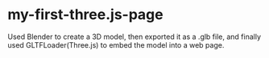 # my-first-three.js-page
Used Blender to create a 3D model, then exported it as a .glb file, and finally used GLTFLoader(Three.js) to embed the model into a web page. 
